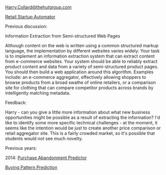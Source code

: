 Harry.Collard@thehutgroup.com

[Retail Startup Automator](Retail_Startup_Automator "wikilink")

Previous discussion:

Information Extraction from Semi-structured Web Pages

Although content on the web is written using a common structured markup
language, the implementation by different websites varies widely: Your
task is to implement an information extraction system that can extract
content from e-commerce websites. Your system should be able to reliably
extract product content and data from a variety of semi-structured
product pages. You should then build a web application around this
algorithm. Examples include: an e-commerce aggregator, effectively
allowing shoppers to browse products from a broad swathe of online
retailers, or a comparison site for clothing that can compare competitor
products across brands by intelligently matching metadata.

Feedback:

Harry - can you give a little more information about what new business
opportunities might be possible as a result of extracting the
information? I'd like to identify some more specific technical
challenges - at the moment, it seems like the intention would be just to
create another price comparison or retail aggregator site. This is a
fairly crowded market, so it's possible that students would not see much
novelty.

Previous years:

2014: [Purchase Abandonment
Predictor](Purchase_Abandonment_Predictor "wikilink")

[Buying Pattern Prediction](Buying_Pattern_Prediction "wikilink")